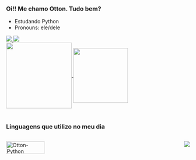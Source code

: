 ### Oi!! Me chamo Otton. Tudo bem?

- Estudando Python
- Pronouns: ele/dele

<div>
  <a href="https://instagram.com/otton_b" target="_blank">
    <img src="https://img.shields.io/badge/-Instagram-%23E4405F?style=for-the-badge&logo=instagram&logoColor=white" target="_blank">
  </a>
  <a href="https://www.linkedin.com/in/otton-vinicius-2a6545269" target="_blank">
    <img src="https://img.shields.io/badge/-LinkedIn-%230077B5?style=for-the-badge&logo=linkedin&logoColor=white" target="_blank">
  </a>
</div>
<a href="https://github.com/Ott-on">
  <img height=180 align="center" src="https://github-readme-stats.vercel.app/api?username=Ott-on&theme=radical" />
</a>
<a href="https://github.com/Ott-on">
  <img height=150 align="center" src="https://github-readme-stats.vercel.app/api/top-langs?username=Ott-on&layout=compact&langs_count=8&card_width=320&theme=radical" />
</a>
<div style="display: inline_block"><br>

### Linguagens que utilizo no meu dia
  
  ##
  <img align="center" alt="Otton-Python" height="35" width="105" src="https://img.shields.io/badge/Python-3776AB?style=for-the-badge&logo=python&logoColor=white">
  <img align="right" src="https://media.tenor.com/O4s6UInb7REAAAAi/orange-justice-sonic-the-hedgehog.gif">
</div>
